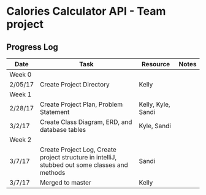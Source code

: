 # Calories Calculator API - Team project
## Progress Log

| Date | Task | Resource | Notes|
|------|------|-------|------|
|Week 0| | | |
| 2/05/17| Create Project Directory| Kelly |  |
|Week 1| | | |
| 2/28/17 | Create Project Plan, Problem Statement | Kelly, Kyle, Sandi  |  |
| 3/2/17 | Create Class Diagram, ERD, and database tables | Kyle, Sandi  |  |
|Week 2 | | | |
| 3/7/17 | Create Project Log, Create project structure in intelliJ, stubbed out some classes and methods | Sandi |  |
| 3/7/17 | Merged to master | Kelly | |

